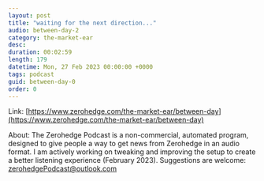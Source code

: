 ```yaml
---
layout: post
title: "waiting for the next direction..."
audio: between-day-2
category: the-market-ear
desc: 
duration: 00:02:59
length: 179
datetime: Mon, 27 Feb 2023 00:00:00 +0000
tags: podcast
guid: between-day-0
order: 0
---
```



Link: [https://www.zerohedge.com/the-market-ear/between-day](https://www.zerohedge.com/the-market-ear/between-day)

About: The Zerohedge Podcast is a non-commercial, automated program, designed to give people a way to get news from Zerohedge in an audio format.  I am actively working on tweaking and improving the setup to create a better listening experience (February 2023).  Suggestions are welcome: [zerohedgePodcast@outlook.com](mailto:zerohedgePodcast@outlook.com)